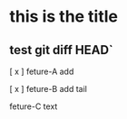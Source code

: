 # this is the title
## test git diff HEAD`


[ x ] feture-A add

[ x ] feture-B add tail

feture-C text


